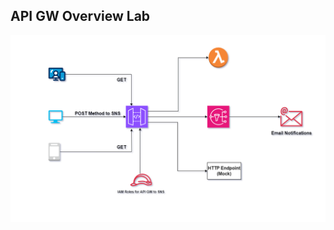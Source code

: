 ## API GW Overview Lab

![alt text](https://github.com/cloudhein/API-GW-with-terraform/blob/main/API%20GW.png)
